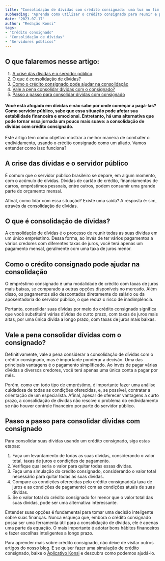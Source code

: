 ```yaml
---
title: "Consolidação de dívidas com crédito consignado: uma luz no fim do túnel"
subheading: "Aprenda como utilizar o crédito consignado para reunir e pagar diversas dívidas de maneira mais organizada e inteligente"
date: "2023-07-17"
author: "Redação Konsi"
tags:
- "Crédito consignado"
- "Consolidação de dívidas"
- "Servidores públicos"
---
```


## O que falaremos nesse artigo:
1. [A crise das dívidas e o servidor público](#section1)
2. [O que é consolidação de dívidas?](#section2)
3. [Como o crédito consignado pode ajudar na consolidação](#section3)
4. [Vale a pena consolidar dívidas com o consignado?](#section4)
5. [Passo a passo para consolidar dívidas com consignado](#section5)

#### Você está afogado em dívidas e não sabe por onde começar a pagá-las? Como servidor público, sabe que essa situação pode afetar sua estabilidade financeira e emocional. Entretanto, há uma alternativa que pode tornar essa jornada um pouco mais suave: a consolidação de dívidas com crédito consignado.

Este artigo tem como objetivo mostrar a melhor maneira de combater o endividamento, usando o crédito consignado como um aliado. Vamos entender como isso funciona?

<a name="section1"></a>
## A crise das dívidas e o servidor público

É comum que o servidor público brasileiro se depare, em algum momento, com o acúmulo de dívidas. Dívidas de cartão de crédito, financiamentos de carros, empréstimos pessoais, entre outros, podem consumir uma grande parte do orçamento mensal.

Afinal, como lidar com essa situação? Existe uma saída? A resposta é: sim, através da consolidação de dívidas.

<a name="section2"></a>
## O que é consolidação de dívidas?

A consolidação de dívidas é o processo de reunir todas as suas dívidas em um único empréstimo. Dessa forma, ao invés de ter vários pagamentos a vários credores com diferentes taxas de juros, você terá apenas um pagamento mensal, geralmente com uma taxa de juros menor.

<a name="section3"></a>
## Como o crédito consignado pode ajudar na consolidação

O empréstimo consignado é uma modalidade de crédito com taxas de juros mais baixas, se comparado a outras opções disponíveis no mercado. Além disso, os pagamentos são descontados diretamente do salário ou da aposentadoria do servidor público, o que reduz o risco de inadimplência.

Portanto, consolidar suas dívidas por meio do crédito consignado significa que você substituirá várias dívidas de curto prazo, com taxas de juros mais altas, por uma única dívida a longo prazo, com taxas de juros mais baixas.

<a name="section4"></a>
## Vale a pena consolidar dívidas com o consignado?

Definitivamente, vale a pena considerar a consolidação de dívidas com o crédito consignado, mas é importante ponderar a decisão. Uma das principais vantagens é o pagamento simplificado. Ao invés de pagar várias dívidas a diversos credores, você terá apenas uma única conta a pagar por mês.

Porém, como em todo tipo de empréstimo, é importante fazer uma análise cuidadosa de todas as condições oferecidas, e, se possível, contratar a orientação de um especialista. Afinal, apesar de oferecer vantagens a curto prazo, a consolidação de dívidas não resolve o problema do endividamento se não houver controle financeiro por parte do servidor público.

<a name="section5"></a>
## Passo a passo para consolidar dívidas com consignado

Para consolidar suas dívidas usando um crédito consignado, siga estas etapas:
1. Faça um levantamento de todas as suas dívidas, considerando o valor total, taxas de juros e condições de pagamento.
2. Verifique qual seria o valor para quitar todas essas dívidas.
3. Faça uma simulação do crédito consignado, considerando o valor total necessário para quitar todas as suas dívidas.
4. Compare as condições oferecidas pelo crédito consignado(a taxa de juros e as condições de pagamento) com as condições atuais de suas dívidas.
5. Se o valor total do crédito consignado for menor que o valor total das suas dívidas, pode ser uma alternativa interessante.

Entender suas opções é fundamental para tomar uma decisão inteligente sobre suas finanças. Nunca esqueça que, embora o crédito consignado possa ser uma ferramenta útil para a consolidação de dívidas, ele é apenas uma parte da equação. O mais importante é adotar bons hábitos financeiros e fazer escolhas inteligentes a longo prazo.

Para aprender mais sobre crédito consignado, não deixe de visitar outros artigos do nosso [blog](https://www.konsi.com.br/postagens). E se quiser fazer uma simulação de crédito consignado, baixe o [Aplicativo Konsi](https://www.konsi.com.br/download) e descubra como podemos ajudá-lo.